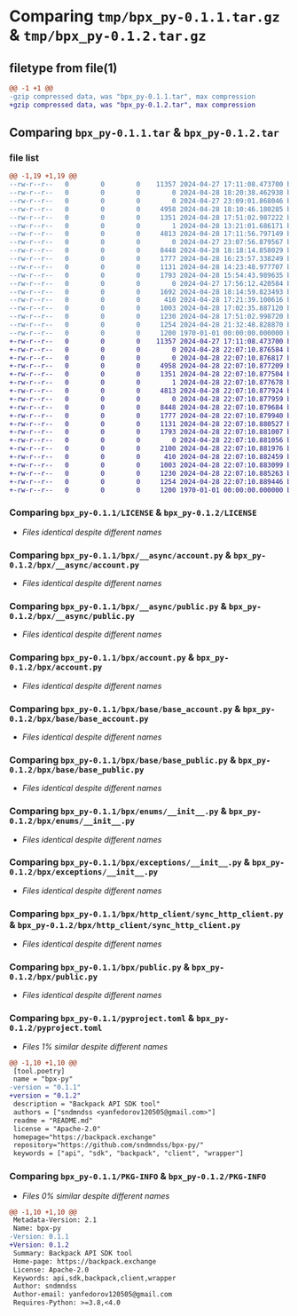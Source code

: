 # Comparing `tmp/bpx_py-0.1.1.tar.gz` & `tmp/bpx_py-0.1.2.tar.gz`

## filetype from file(1)

```diff
@@ -1 +1 @@
-gzip compressed data, was "bpx_py-0.1.1.tar", max compression
+gzip compressed data, was "bpx_py-0.1.2.tar", max compression
```

## Comparing `bpx_py-0.1.1.tar` & `bpx_py-0.1.2.tar`

### file list

```diff
@@ -1,19 +1,19 @@
--rw-r--r--   0        0        0    11357 2024-04-27 17:11:08.473700 bpx_py-0.1.1/LICENSE
--rw-r--r--   0        0        0        0 2024-04-28 18:20:38.462938 bpx_py-0.1.1/README.md
--rw-r--r--   0        0        0        0 2024-04-27 23:09:01.868046 bpx_py-0.1.1/bpx/__async/__init__.py
--rw-r--r--   0        0        0     4958 2024-04-28 18:10:46.180285 bpx_py-0.1.1/bpx/__async/account.py
--rw-r--r--   0        0        0     1351 2024-04-28 17:51:02.987222 bpx_py-0.1.1/bpx/__async/public.py
--rw-r--r--   0        0        0        1 2024-04-28 13:21:01.686171 bpx_py-0.1.1/bpx/__init__.py
--rw-r--r--   0        0        0     4813 2024-04-28 17:11:56.797149 bpx_py-0.1.1/bpx/account.py
--rw-r--r--   0        0        0        0 2024-04-27 23:07:56.879567 bpx_py-0.1.1/bpx/base/__init__.py
--rw-r--r--   0        0        0     8448 2024-04-28 18:18:14.858029 bpx_py-0.1.1/bpx/base/base_account.py
--rw-r--r--   0        0        0     1777 2024-04-28 16:23:57.338249 bpx_py-0.1.1/bpx/base/base_public.py
--rw-r--r--   0        0        0     1131 2024-04-28 14:23:48.977707 bpx_py-0.1.1/bpx/enums/__init__.py
--rw-r--r--   0        0        0     1793 2024-04-28 15:54:43.989635 bpx_py-0.1.1/bpx/exceptions/__init__.py
--rw-r--r--   0        0        0        0 2024-04-27 17:56:12.420584 bpx_py-0.1.1/bpx/http_client/__init__.py
--rw-r--r--   0        0        0     1692 2024-04-28 18:14:59.823493 bpx_py-0.1.1/bpx/http_client/async_http_client.py
--rw-r--r--   0        0        0      410 2024-04-28 17:21:39.100616 bpx_py-0.1.1/bpx/http_client/http_client.py
--rw-r--r--   0        0        0     1003 2024-04-28 17:02:35.887120 bpx_py-0.1.1/bpx/http_client/sync_http_client.py
--rw-r--r--   0        0        0     1230 2024-04-28 17:51:02.998720 bpx_py-0.1.1/bpx/public.py
--rw-r--r--   0        0        0     1254 2024-04-28 21:32:48.828870 bpx_py-0.1.1/pyproject.toml
--rw-r--r--   0        0        0     1200 1970-01-01 00:00:00.000000 bpx_py-0.1.1/PKG-INFO
+-rw-r--r--   0        0        0    11357 2024-04-27 17:11:08.473700 bpx_py-0.1.2/LICENSE
+-rw-r--r--   0        0        0        0 2024-04-28 22:07:10.876584 bpx_py-0.1.2/README.md
+-rw-r--r--   0        0        0        0 2024-04-28 22:07:10.876817 bpx_py-0.1.2/bpx/__async/__init__.py
+-rw-r--r--   0        0        0     4958 2024-04-28 22:07:10.877209 bpx_py-0.1.2/bpx/__async/account.py
+-rw-r--r--   0        0        0     1351 2024-04-28 22:07:10.877504 bpx_py-0.1.2/bpx/__async/public.py
+-rw-r--r--   0        0        0        1 2024-04-28 22:07:10.877678 bpx_py-0.1.2/bpx/__init__.py
+-rw-r--r--   0        0        0     4813 2024-04-28 22:07:10.877924 bpx_py-0.1.2/bpx/account.py
+-rw-r--r--   0        0        0        0 2024-04-28 22:07:10.877959 bpx_py-0.1.2/bpx/base/__init__.py
+-rw-r--r--   0        0        0     8448 2024-04-28 22:07:10.879684 bpx_py-0.1.2/bpx/base/base_account.py
+-rw-r--r--   0        0        0     1777 2024-04-28 22:07:10.879940 bpx_py-0.1.2/bpx/base/base_public.py
+-rw-r--r--   0        0        0     1131 2024-04-28 22:07:10.880527 bpx_py-0.1.2/bpx/enums/__init__.py
+-rw-r--r--   0        0        0     1793 2024-04-28 22:07:10.881007 bpx_py-0.1.2/bpx/exceptions/__init__.py
+-rw-r--r--   0        0        0        0 2024-04-28 22:07:10.881056 bpx_py-0.1.2/bpx/http_client/__init__.py
+-rw-r--r--   0        0        0     2100 2024-04-28 22:07:10.881976 bpx_py-0.1.2/bpx/http_client/async_http_client.py
+-rw-r--r--   0        0        0      410 2024-04-28 22:07:10.882459 bpx_py-0.1.2/bpx/http_client/http_client.py
+-rw-r--r--   0        0        0     1003 2024-04-28 22:07:10.883099 bpx_py-0.1.2/bpx/http_client/sync_http_client.py
+-rw-r--r--   0        0        0     1230 2024-04-28 22:07:10.885263 bpx_py-0.1.2/bpx/public.py
+-rw-r--r--   0        0        0     1254 2024-04-28 22:07:10.889446 bpx_py-0.1.2/pyproject.toml
+-rw-r--r--   0        0        0     1200 1970-01-01 00:00:00.000000 bpx_py-0.1.2/PKG-INFO
```

### Comparing `bpx_py-0.1.1/LICENSE` & `bpx_py-0.1.2/LICENSE`

 * *Files identical despite different names*

### Comparing `bpx_py-0.1.1/bpx/__async/account.py` & `bpx_py-0.1.2/bpx/__async/account.py`

 * *Files identical despite different names*

### Comparing `bpx_py-0.1.1/bpx/__async/public.py` & `bpx_py-0.1.2/bpx/__async/public.py`

 * *Files identical despite different names*

### Comparing `bpx_py-0.1.1/bpx/account.py` & `bpx_py-0.1.2/bpx/account.py`

 * *Files identical despite different names*

### Comparing `bpx_py-0.1.1/bpx/base/base_account.py` & `bpx_py-0.1.2/bpx/base/base_account.py`

 * *Files identical despite different names*

### Comparing `bpx_py-0.1.1/bpx/base/base_public.py` & `bpx_py-0.1.2/bpx/base/base_public.py`

 * *Files identical despite different names*

### Comparing `bpx_py-0.1.1/bpx/enums/__init__.py` & `bpx_py-0.1.2/bpx/enums/__init__.py`

 * *Files identical despite different names*

### Comparing `bpx_py-0.1.1/bpx/exceptions/__init__.py` & `bpx_py-0.1.2/bpx/exceptions/__init__.py`

 * *Files identical despite different names*

### Comparing `bpx_py-0.1.1/bpx/http_client/sync_http_client.py` & `bpx_py-0.1.2/bpx/http_client/sync_http_client.py`

 * *Files identical despite different names*

### Comparing `bpx_py-0.1.1/bpx/public.py` & `bpx_py-0.1.2/bpx/public.py`

 * *Files identical despite different names*

### Comparing `bpx_py-0.1.1/pyproject.toml` & `bpx_py-0.1.2/pyproject.toml`

 * *Files 1% similar despite different names*

```diff
@@ -1,10 +1,10 @@
 [tool.poetry]
 name = "bpx-py"
-version = "0.1.1"
+version = "0.1.2"
 description = "Backpack API SDK tool"
 authors = ["sndmndss <yanfedorov120505@gmail.com>"]
 readme = "README.md"
 license = "Apache-2.0"
 homepage="https://backpack.exchange"
 repository="https://github.com/sndmndss/bpx-py/"
 keywords = ["api", "sdk", "backpack", "client", "wrapper"]
```

### Comparing `bpx_py-0.1.1/PKG-INFO` & `bpx_py-0.1.2/PKG-INFO`

 * *Files 0% similar despite different names*

```diff
@@ -1,10 +1,10 @@
 Metadata-Version: 2.1
 Name: bpx-py
-Version: 0.1.1
+Version: 0.1.2
 Summary: Backpack API SDK tool
 Home-page: https://backpack.exchange
 License: Apache-2.0
 Keywords: api,sdk,backpack,client,wrapper
 Author: sndmndss
 Author-email: yanfedorov120505@gmail.com
 Requires-Python: >=3.8,<4.0
```

